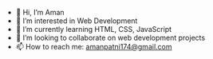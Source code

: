 - 👋 Hi, I’m Aman
- 👀 I’m interested in Web Development
- 🌱 I’m currently learning HTML, CSS, JavaScript
- 💞️ I’m looking to collaborate on web development projects
- 📫 How to reach me: amanpatni174@gmail.com

<!---
aman-patni16/aman-patni16 is a ✨ special ✨ repository because its `README.md` (this file) appears on your GitHub profile.
You can click the Preview link to take a look at your changes.
--->
